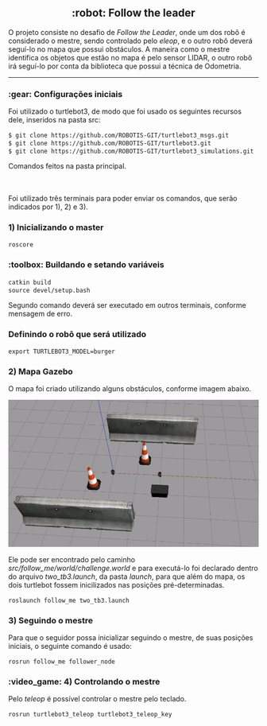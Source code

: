 <h2 align="center"> :robot: Follow the leader </h2>

O projeto consiste no desafio de <i>Follow the Leader</i>, onde um dos robô é considerado o mestre, sendo controlado pelo <i>eleop</i>, e o outro robô deverá seguí-lo 
no mapa que possui obstáculos. A maneira como o mestre identifica os objetos que estão no mapa é pelo sensor LIDAR, o outro robô irá seguí-lo por conta da biblioteca que possui a técnica de Odometria.
_________________________________________________________________________________________________________________

<h3>:gear: Configurações iniciais </h3>

Foi utilizado o turtlebot3, de modo que foi usado os seguintes recursos dele, inseridos na pasta src:
```
$ git clone https://github.com/ROBOTIS-GIT/turtlebot3_msgs.git
$ git clone https://github.com/ROBOTIS-GIT/turtlebot3.git
$ git clone https://github.com/ROBOTIS-GIT/turtlebot3_simulations.git
```

Comandos feitos na pasta principal.

<br><br>Foi utilizado três terminais para poder enviar os comandos, que serão indicados por 1), 2) e 3).

<h3>1) Inicializando o master</h3>

```
roscore
```

<h3>:toolbox: Buildando e setando variáveis</h3>

```
catkin build
source devel/setup.bash
```
Segundo comando deverá ser executado em outros terminais, conforme mensagem de erro.

<h3>Definindo o robô que será utilizado</h3>

```
export TURTLEBOT3_MODEL=burger
```

<h3>2) Mapa Gazebo</h3>

O mapa foi criado utilizando alguns obstáculos, conforme imagem abaixo. 

<img src="src/follow_me/world/mapa2.png" alt="Gazebo Map"/>

Ele pode ser encontrado pelo caminho <i>src/follow_me/world/challenge.world</i> e para executá-lo foi declarado dentro do arquivo <i>two_tb3.launch</i>, da pasta <i>launch</i>, para que além do mapa, os dois turtlebot fossem inicilizados nas posições pré-determinadas.

```
roslaunch follow_me two_tb3.launch
```


<h3>3) Seguindo o mestre</h3>

Para que o seguidor possa inicializar seguindo o mestre, de suas posições iniciais, o seguinte comando é usado:

```
rosrun follow_me follower_node
```

<h3>:video_game: 4) Controlando o mestre</h3>
Pelo <i>teleop</i> é possível controlar o mestre pelo teclado.

```
rosrun turtlebot3_teleop turtlebot3_teleop_key
```
